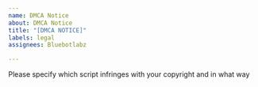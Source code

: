 ```yaml
---
name: DMCA Notice
about: DMCA Notice
title: "[DMCA NOTICE]"
labels: legal
assignees: Bluebotlabz

---
```


Please specify which script infringes with your copyright and in what way
